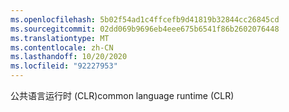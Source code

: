 ```yaml
---
ms.openlocfilehash: 5b02f54ad1c4ffcefb9d41819b32844cc26845cd
ms.sourcegitcommit: 02dd069b9696eb4eee675b6541f86b2602076448
ms.translationtype: MT
ms.contentlocale: zh-CN
ms.lasthandoff: 10/20/2020
ms.locfileid: "92227953"
---
```

<span data-ttu-id="42023-101">公共语言运行时 (CLR)</span><span class="sxs-lookup"><span data-stu-id="42023-101">common language runtime (CLR)</span></span>